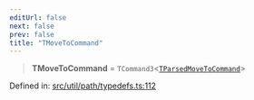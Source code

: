 ```yaml
---
editUrl: false
next: false
prev: false
title: "TMoveToCommand"
---
```


> **TMoveToCommand** = `TCommand3`\<[`TParsedMoveToCommand`](/api/type-aliases/tparsedmovetocommand/)\>

Defined in: [src/util/path/typedefs.ts:112](https://github.com/fabricjs/fabric.js/blob/977f797255d8c56b5b68360b0d45bed33697d2e8/src/util/path/typedefs.ts#L112)
